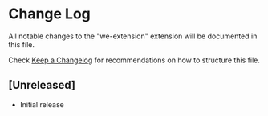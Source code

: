 # Change Log

All notable changes to the "we-extension" extension will be documented in this file.

Check [Keep a Changelog](http://keepachangelog.com/) for recommendations on how to structure this file.

## [Unreleased]

- Initial release